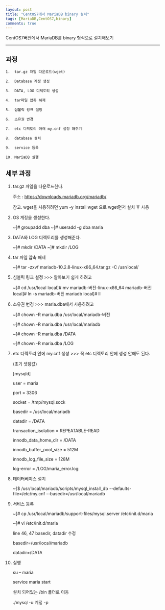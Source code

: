 ```yaml
---
layout: post
title: "CentOS7에서 MariaDB binary 설치"
tags: [MariaDB,CentOS7,binary]
comments: true
---
```


CentOS7버전에서 MariaDB를 binary 형식으로 설치해보기

---

## 과정

	1. 	tar.gz 파일 다운로드(wget)

	2. 	Database 계정 생성

	3. 	DATA, LOG 디렉토리 생성

	4. 	tar파일 압축 해제

	5. 	심볼릭 링크 설정

	6. 	소유권 변경

	7. 	etc 디렉토리 아래 my.cnf 설정 해주기

	8. 	database 설치

	9. 	service 등록

	10.	MariaDB 실행


## 세부 과정

1. tar.gz 파일을 다운로드한다.

	주소 : https://downloads.mariadb.org/mariadb/

	참고. wget을 사용하려면 yum -y install wget 으로 wget먼저 설치 후 사용

2. OS 계정을 생성한다.

	~]# groupadd dba
	~]# useradd -g dba maria

3. DATA와 LOG 디렉토리를 생성해준다.

	~]# mkdir /DATA
	~]# mkdir /LOG

4. tar 파일 압축 해제

	~]# tar -zxvf mariadb-10.2.8-linux-x86_64.tar.gz -C /usr/local/

5. 심볼릭 링크 설정 >>> 알아보기 쉽게 하려고

	~]# cd /usr/local
	local]# mv mariadb-버전-linux-x86_64 mariadb-버전
	local]# ln -s mariadb-버전 mariadb
	local]# ll

6. 소유권 변경 >>> maria.dba에서 사용하려고

	~]# chown -R maria.dba /usr/local/mariadb-버전

	~]# chown -R maria.dba /usr/local/mariadb

	~]# chown -R maria.dba /DATA

	~]# chown -R maria.dba /LOG

7. etc 디렉토리 안에 my.cnf 생성 >>> 꼭 etc 디렉토리 안에 생성 안해도 된다.
	
	(초기 셋팅값)
	
	[mysqld] 

	user = maria 

	port = 3306 

	socket = /tmp/mysql.sock 

	basedir = /usr/local/mariadb 

	datadir = /DATA 

	transaction_isolation = REPEATABLE-READ 

	innodb_data_home_dir = /DATA 

	innodb_buffer_pool_size = 512M 

	innodb_log_file_size = 128M 

	log-error = /LOG/maria_error.log

8. 데이터베이스 설치

	~]$ /usr/local/mariadb/scripts/mysql_install_db 
	--defaults-file=/etc/my.cnf
	--basedir=/usr/local/mariadb

9. 서비스 등록

	~]# cp /usr/local/mariadb/support-files/mysql.server /etc/init.d/maria 
	
	~]# vi /etc/init.d/maria 

	line 46, 47 basedir, datadir 수정
	
	basedir=/usr/local/mariadb 
	
	datadir=/DATA

10. 실행

	su – maria

	service maria start

	설치 되어있는 /bin 폴더로 이동

	./mysql -u 계정 -p
